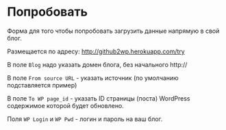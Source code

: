﻿Попробовать
===========

Форма для того чтобы попробовать загрузить данные напрямую в свой блог.

Размещается по адресу: http://github2wp.herokuapp.com/try

В поле `Blog` надо указать домен блога, без начального http://

В поле `From source URL` - указать источник (по умолчанию подставляется пример)

В поле `To WP page_id` - указать ID страницы (поста) WordPress содержимое 
которой будет обновлено.

Поля `WP Login` и `WP Pwd` - логин и пароль на ваш блог.


